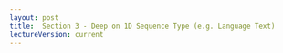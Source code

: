 ```yaml
---
layout: post
title:  Section 3 - Deep on 1D Sequence Type (e.g. Language Text)
lectureVersion: current
---
```

